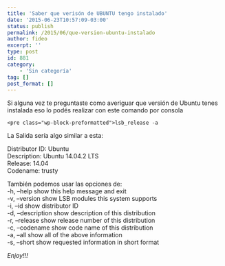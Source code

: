 ```yaml
---
title: 'Saber que verisón de UBUNTU tengo instalado'
date: '2015-06-23T10:57:09-03:00'
status: publish
permalink: /2015/06/que-version-ubuntu-instalado
author: fideo
excerpt: ''
type: post
id: 881
category:
    - 'Sin categoría'
tag: []
post_format: []
---
```

Si alguna vez te preguntaste como averiguar que versión de Ubuntu tenes instalada eso lo podés realizar con este comando por consola

```
<pre class="wp-block-preformatted">lsb_release -a
```

La Salida sería algo similar a esta:

Distributor ID: Ubuntu  
Description: Ubuntu 14.04.2 LTS  
Release: 14.04  
Codename: trusty

También podemos usar las opciones de:  
-h, –help show this help message and exit  
-v, –version show LSB modules this system supports  
-i, –id show distributor ID  
-d, –description show description of this distribution  
-r, –release show release number of this distribution  
-c, –codename show code name of this distribution  
-a, –all show all of the above information  
-s, –short show requested information in short format

*Enjoy!!!*